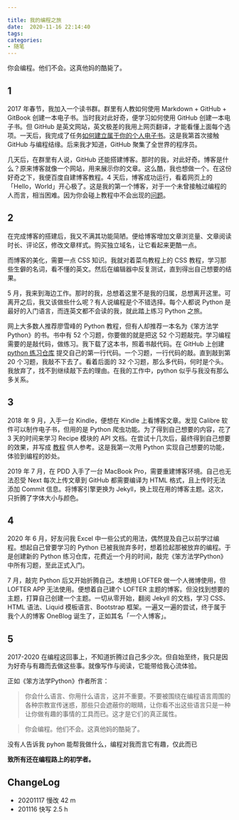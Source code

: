 ```yaml
---

title: 我的编程之旅
date:  2020-11-16 22:14:40
tags: 
categories: 
- 随笔
---
```


你会编程。他们不会。这真他妈的酷毙了。
<!--more-->

## 1

2017 年春节，我加入一个读书群。群里有人教如何使用 Markdown + GitHub + GitBook 创建一本电子书。当时我对此好奇，便学习如何使用 GitHub 创建一本电子书。但 GitHub 是英文网站，英文极差的我用上网页翻译，才能看懂上面每个选项。一天后，我完成了任务[如何建立属于你的个人电子书](https://www.jianshu.com/p/0d9fa7215ccb)。这是我第首次接触 GitHub 与编程结缘。后来我才知道，GitHub 聚集了全世界的程序员。

几天后，在群里有人说，GitHub 还能搭建博客。那时的我，对此好奇。博客是什么？原来博客就像一个网站，用来展示你的文章。这么酷，我也想做一个。在这份好奇之下，我便百度自建博客教程。4 天后，博客成功运行，看着网页上的「Hello，World」开心极了。这是我的第一个博客，对于一个未曾接触过编程的人而言，相当困难。因为你会碰上教程中不会出现的[问题](https://blog.syaoran.me/blog/2017/02/09/blog1)。


## 2
在完成博客的搭建后，我又不满其功能简陋。便给博客增加文章浏览量、文章阅读时长、评论区，修改文章样式。购买独立域名，让它看起来更酷一点。

而博客的美化，需要一点 CSS 知识。我就对着菜鸟教程上的 CSS 教程，学习那些生僻的名词，看不懂的英文。然后在编辑器中反复测试，直到得出自己想要的结果。


5 月，我来到海边工作。那时的我，总想着这里不是我的归属，总想离开这里。可离开之后，我又该做些什么呢？有人说编程是个不错选择。每个人都说 Python 是最好的入门语言，而连英文都不会读的我，就此踏上练习 Python 之旅。

网上大多数人推荐廖雪峰的 Python 教程，但有人却推荐一本名为《笨方法学Python》的书。书中有 52 个习题，你要做的就是把这 52 个习题敲完。学习编程需要的是敲代码，做练习。我下载了这本书，照着书敲代码。在 GitHub 上创建 [python 练习仓库](https://github.com/myerandme/-python-code-test) 提交自己的第一行代码。一个习题，一行代码的敲。直到敲到第 20 个习题，我敲不下去了。看着后面的 32 个习题，那么多代码，何时是个头。我放弃了，找不到继续敲下去的理由。在我的工作中，python 似乎与我没有那么多关系。

## 3

2018 年 9 月，入手一台 Kindle，便想在 Kindle 上看博客文章。发现 Calibre 软件可以制作电子书，但用的是 Python 爬虫功能。为了得到自己想要的内容，花了 3 天的时间来学习 Recipe 模块的 API 文档。在尝试十几次后，最终得到自己想要的效果，并写成 [教程](https://blog.syaoran.me/blog/2018/09/04/Kindle) 供人参考。这是我第一次用 Python 实现自己想要的功能，体验到编程的妙处。

2019 年 7 月，在 PDD 入手了一台 MacBook Pro，需要重建博客环境。自己也无法忍受 Next 每次上传文章到 GitHub 都需要编译为 HTML 格式，且上传时无法添加 Commit 信息。将博客引擎更换为 Jekyll，换上现在用的博客主题。这次，只折腾了字体大小与颜色。

## 4

2020 年 6 月，好友问我 Excel 中一些公式的用法，偶然提及自己以前学过编程。想起自己曾要学习的 Python 已被我抛弃多时，想着捡起那被放弃的编程。于是创建新的 Python 练习仓库，花费近一个月的时间，敲完《笨方法学Python》中所有习题，至此正式入门。

7 月，敲完 Python 后又开始折腾自己。本想用 LOFTER 做一个人微博使用，但 LOFTER APP 无法使用。便想着自己建个 LOFTER  主题的博客。但没找到想要的主题，打算自己创建一个主题。一切从零开始，翻阅 Jekyll 的文档，学习 CSS、HTML 语法、Liquid 模板语言、Bootstrap 框架。一遍又一遍的尝试，终于属于我个人的博客 OneBlog 诞生了，正如其名「一个人博客」。

## 5

2017-2020 在编程这回事上，不知道折腾过自己多少次。但自始至终，我只是因为好奇与有趣而去做这些事。就像写作与阅读，它能带给我心流体验。

正如《笨方法学Python》作者所言：

> 你会什么语言、你用什么语言，这并不重要。不要被围绕在编程语言周围的各种宗教宣传迷惑，那些只会遮蔽你的眼睛，让你看不出这些语言只是一种让你做有趣的事情的工具而已。这才是它们的真正属性。

> 你会编程。他们不会。这真他妈的酷毙了。

没有人告诉我 pyhon 能帮我做什么，编程对我而言它有趣，仅此而已

**致所有还在编程路上的初学者。**


## ChangeLog
- 20201117 慢改 42 m
- 201116 快写 2.5 h
